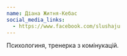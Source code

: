 ```yaml
---
name: Діана Житня-Кебас
social_media_links:
  - https://www.facebook.com/slushaju
---
```


Психологиня, тренерка з комінукацій.
